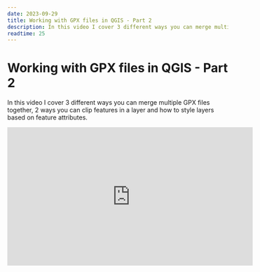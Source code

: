 ```yaml
---
date: 2023-09-29
title: Working with GPX files in QGIS - Part 2
description: In this video I cover 3 different ways you can merge multiple GPX files together, 2 ways you can clip features in a layer and how to style layers based on feature attributes.
readtime: 25
---
```


# Working with GPX files in QGIS - Part 2

In this video I cover 3 different ways you can merge multiple GPX files together, 2 ways you can clip features in a layer and how to style layers based on feature attributes.

<iframe width="560" height="315" src="https://www.youtube.com/embed/CKt1oqcNkdg?si=usLa_L-0s0dbgo3T" title="YouTube video player" frameborder="0" allow="accelerometer; autoplay; clipboard-write; encrypted-media; gyroscope; picture-in-picture; web-share" allowfullscreen></iframe>
